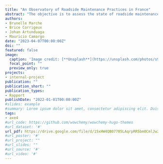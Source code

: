 ```yaml
---
title: "An Observatory of Roadside Maintenance Practices in France"
abstract: "The objective is to assess the state of roadside maintenance practices at the departmental level in order to identify and formalize maintenance scenarios. A survey was conducted with more than twenty county councils, and this report compiles all the results."
authors:
- Brunelle Marche
- Brice Corrigeux
- Johan Artunduaga
- Mauricio Camargo
date: "2023-04-07T00:00:00Z"
doi: ""
featured: false
image:
  caption: 'Image credit: [**Unsplash**](https://unsplash.com/photos/s9CC2SKySJM)'
  focal_point: ""
  preview_only: true
projects:
- internal-project
publication: ""
publication_short: ""
publication_types:
- Rapport
publishDate: "2022-01-01T00:00:00Z"
#slides: example
#summary: Lorem ipsum dolor sit amet, consectetur adipiscing elit. Duis posuere tellus ac convallis placerat. Proin tincidunt magna sed ex sollicitudin condimentum.
tags:
- axe4
#url_code: https://github.com/wowchemy/wowchemy-hugo-themes
#url_dataset: '#'
url_pdf: https://drive.google.com/file/d/15xHW4QB07705LAqrpRR5bm0CmlJw2Bjj/view?usp=drive_link
#url_poster: '#'
#url_project: ""
#url_slides: ""
#url_source: '#'
#url_video: '#'
---
```



